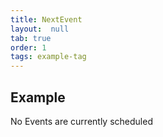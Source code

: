 ```yaml
---
title: NextEvent
layout:  null
tab: true
order: 1
tags: example-tag
---
```


## Example

No Events are currently scheduled
